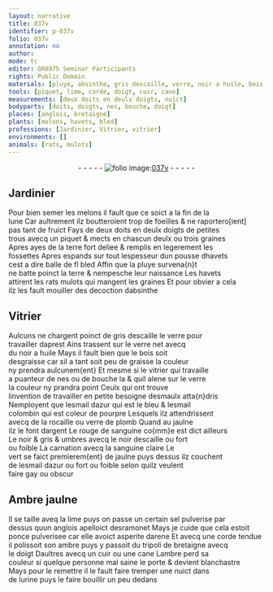 ```yaml
---
layout: narrative
title: 037v
identifier: p-037v
folio: 037v
annotation: no
author:
mode: tc
editor: GR8975 Seminar Participants
rights: Public Domain
materials: [pluye, absinthe, gris descaille, verre, noir a huile, bois, esmaulx, esmail dazur, esmail colombin, rocaille, verre de plomb, argent, sanguine, noir descaille, sanguine claire, Ambre jaulne, sel pulverise, ponce pulverisee, arene, ambre, tripoli de bretaigne, cuir, urine]
tools: [piquet, lime, corde, doigt, cuir, cane]
measurements: [deux doits en deulx doigts, nuict]
bodyparts: [doits, doigts, nes, bouche, doigt]
places: [anglois, bretaigne]
plants: [melons, havets, bled]
professions: [Jardinier, Vitrier, vitrier]
environments: []
animals: [rats, mulots]
---
```


<div class="folio" align="center">- - - - - <a href="http://gallica.bnf.fr/ark:/12148/btv1b10500001g/f80.image" target="_blank"><img src="https://cu-mkp.github.io/2017-workshop-edition/assets/photo-icon.png" alt="folio image: " style="display:inline-block; margin-bottom:-3px;"/>037v</a> - - - - - </div>  
  

## <span class="pro">Jardinier</span>

 
 Pour bien semer les <span class="pa">melons</span> il fault que ce soict a la <span class="tmp">fin de la<br/> lune</span> Car aultrement ilz boutteroient trop de foeilles & ne raportero[ient]<br/> pas tant de fruict Fays de <span class="ms">deux <span class="bp">doits</span> en deulx <span class="bp">doigts</span></span> de petit<span class="del">e</span>s<br/> trous avecq un <span class="tl">piquet</span> & mects en chascun deulx ou trois graines<br/> Apres ayes de la terre fort deliee & remplis en legerement les<br/> fossettes Apres espands sur tout lespesseur dun pousse d<span class="pa">havets</span><br/> cest a dire balle de <span class="del">fl</span> <span class="pa">bled</span> Affin que la <span class="m">pluye</span> survena{n}t<br/> ne batte poinct la terre & nempesche leur naissance <span class="add">Les <span class="pa">havets</span><br/> attirent les <span class="al">rats</span> <span class="al">mulots</span> qui mangent les graines Et pour obvier a cela<br/> ilz les fault mouiller de<span class="del">s</span> decoction d<span class="m">absinthe</span></span> 
 
 
  

## <span class="pro">Vitrier</span>

 
 Aulcuns ne chargent poinct de <span class="m">gris descaille</span> le <span class="m">verre</span> pour<br/> travailler daprest Ains trassent sur le <span class="m">verre</span> net avecq<br/> du <span class="m">noir a huile</span> Mays il fault bien que le <span class="m">bois</span> soit<br/> desgraisse car sil a tant soit peu de graisse la couleur<br/> ny prendra aulcunem{ent} Et mesme si le <span class="pro">vitrier</span> qui travaille<br/> a puanteur de <span class="bp">nes</span> ou de <span class="bp">bouche</span> <span class="del">la</span> & quil alene sur le <span class="m">verre</span><br/> la couleur ny prandra point Ceulx qui ont trouve<br/> linvention de travailler en petite besoigne d<span class="m">esmaulx</span> atta{n}dris<br/> Nemployent que l<span class="m">esmail dazur</span> qui est le bleu & l<span class="m">esmail<br/> colombin</span> qui est coleur de pourpre Lesquels ilz attendrissent<br/> avecq de la <span class="m">rocaille</span> ou <span class="m">verre de plomb</span> Quand au jaulne<br/> ilz le font d<span class="m">argent</span> Le rouge de <span class="m">sanguine</span> co{mm}e est dict ailleurs<br/> Le noir & gris & umbres avecq le <span class="m">noir descaille</span> ou fort<br/> ou foible La carnation avecq la <span class="m">sanguine claire</span> Le<br/> vert se faict premierem{ent} de jaulne puys dessus ilz couchent<br/> de l<span class="m">esmail dazur</span> ou fort ou foible selon quilz veulent<br/> faire gay ou obscur 
 
 
  

## <span class="m">Ambre jaulne</span>

 
 Il se taille aveq la <span class="tl">lime</span> puys on passe un certain <span class="m">sel pulverise</span> par<br/> dessus quun <span class="pl">anglois</span> apelloict desramonet Mays je cuide que cela estoit<br/> <span class="m">ponce pulverisee</span> car elle avoict asperite d<span class="m">arene</span> Et avecq une <span class="tl">corde</span> tendue<br/> il polissoit son <span class="m">ambre</span> puys y passoit du <span class="m">tripoli de <span class="pl">bretaigne</span></span> avecq<br/> le <span class="tl"><span class="bp">doigt</span></span> Daultres avecq un <span class="tl"><span class="m">cuir</span></span> ou une <span class="tl">cane</span> L<span class="m">ambre</span> perd sa<br/> couleur si quelque personne mal saine le porte & devient blanchastre<br/> Mays pour le remettre il le fault faire tremper une <span class="ms"><span class="tmp">nuict</span></span> dans<br/> de l<span class="m">urine</span> puys le faire bouillir un peu dedans 
 
